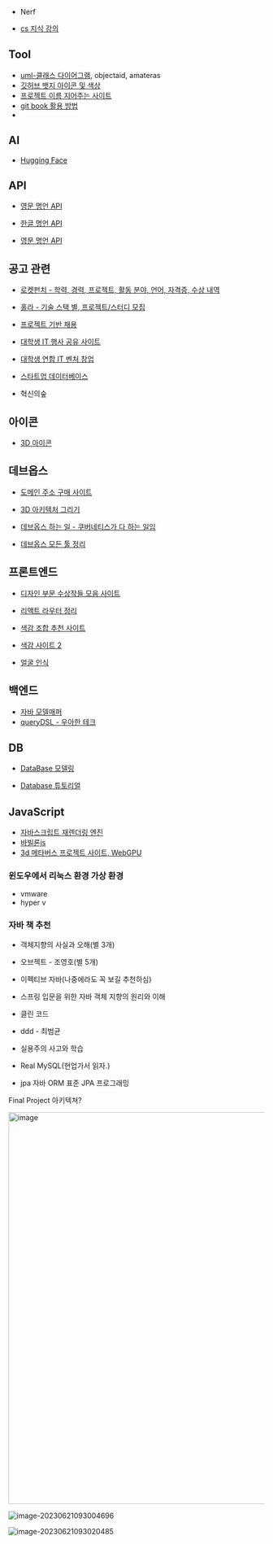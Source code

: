 - Nerf

- [cs 지식 강의](https://www.boostcourse.org/cs112)

  

## Tool

- [uml-클래스 다이어그램](https://staruml.io/), objectaid, amateras
- [깃허브 뱃지 아이콘 및 색상](https://simpleicons.org/)
- [프로젝트 이름 지어주는 사이트](https://namelix.com/)
- [git book 활용 방법](https://blog.chulgil.me/how-to-make-blog-using-github-5/)
- 



## AI

- [Hugging Face](https://huggingface.co/)



## API

- [영문 명언 API](https://github.com/natetyler/wikiquotes-api)

- [한글 명언 API](https://github.com/golbin/hubot-maxim)

- [영문 명언 API](https://favqs.com/api)

  

## 공고 관련

- [로켓펀치 - 학력, 경력, 프로젝트, 활동 분야, 언어,  자격증, 수상 내역](https://www.rocketpunch.com/)

- [홀라 - 기술 스택 별, 프로젝트/스터디 모집](https://holaworld.io/)

- [프로젝트 기반 채용](https://www.elancer.co.kr/list-enterprise)

- [대학생 IT 행사 공유 사이트](https://event-us.kr/sopt/event/67959)

- [대학생 연합 IT 벤처 창업](https://www.sopt.org/about)

- [스타트업 데이터베이스](https://thevc.kr/)

- 혁신의숲

## 아이콘

- [3D 아이콘](https://3dicons.co/)



## 데브옵스

- [도메인 주소 구매 사이트](https://www.gabia.com/)

- [3D 아키텍처 그리기](https://www.cloudcraft.co/)

- [데브옵스 하는 일 - 쿠버네티스가 다 하는 일임](https://www.codestates.com/blog/content/%EB%8D%B0%EB%B8%8C%EC%98%B5%EC%8A%A4-%EC%9D%B4%ED%95%B4%ED%95%98%EA%B8%B0)

- [데브옵스 모든 툴 정리](https://landscape.cncf.io/)

  

## 프론트엔드

- [디자인 부문 수상작들 모음 사이트](https://www.gdweb.co.kr/sub/list.asp?Txt_fgbn=7)

- [리액트 라우터 정리](https://velog.io/@kandy1002/React-Router-Dom-%EA%B0%9C%EB%85%90%EC%9E%A1%EA%B8%B0)

- [색감 조합 추천 사이트](https://colorhunt.co/)

- [색감 사이트 2](https://colorate.azurewebsites.net/ko/Color/FFFAEF)

- [얼굴 인식 ](MediaPipe)

  

## 백엔드

- [자바 모델매퍼](https://devwithpug.github.io/java/java-modelmapper/)
- [queryDSL - 우아한 테크](https://velog.io/@youngerjesus/%EC%9A%B0%EC%95%84%ED%95%9C-%ED%98%95%EC%A0%9C%EB%93%A4%EC%9D%98-Querydsl-%ED%99%9C%EC%9A%A9%EB%B2%95)



## DB

- [DataBase 모델링](https://www.en-core.com/eng/board/download?language=eng)

- [Database 튜토리얼](https://www.techonthenet.com/sql/select.php)

  

## JavaScript

- [자바스크립트 재렌더링 엔진](https://labs.phaser.io/index.html?dir=animation/&q=)
- [바빌론js](https://playground.babylonjs.com/#YCY2IL#9)
- [3d 메타버스 프로젝트 사이트, WebGPU](https://playground.babylonjs.com/#Z6SWJU#5)



### 윈도우에서 리눅스 환경 가상 환경

- vmware
- hyper v



### 자바 책 추천

- 객체지향의 사실과 오해(별 3개)

- 오브젝트 - 조영호(별 5개)

- 이펙티브 자바(나중에라도 꼭 보길 추천하심)

- 스프링 입문을 위한 자바 객체 지향의 원리와 이해

- 클린 코드

- ddd - 최범균

- 실용주의 사고와 학습

- Real MySQL(현업가서 읽자.)

- jpa 자바 ORM 표준 JPA 프로그래밍

  

Final Project 아키텍쳐?

<img width="771" alt="image" src="https://github.com/Subak-Uncle/Subak-Uncle/assets/115992753/7d073ffb-647a-4e20-a7b8-46bf9bed6041">



![image-20230621093004696](C:\Users\user\AppData\Roaming\Typora\typora-user-images\image-20230621093004696.png)



![image-20230621093020485](C:\Users\user\AppData\Roaming\Typora\typora-user-images\image-20230621093020485.png)

